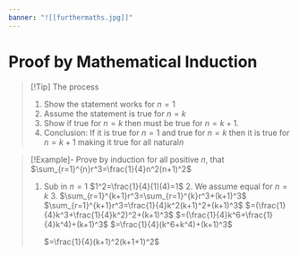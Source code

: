 ```yaml
---
banner: "![[furthermaths.jpg]]"
---
```

# Proof by Mathematical Induction

> [!Tip] The process
> 1. Show the statement works for $n=1$
> 2. Assume the statement is true for $n=k$
> 3. Show if true for $n=k$ then must be true for $n=k+1$.
> 4. Conclusion: If it is true for $n=1$ and true for $n=k$ then it is true for $n=k+1$ making it true for all natural$n$

> [!Example]- Prove by induction for all positive  $n$, that $\sum_{r=1}^{n}r^3=\frac{1}{4}n^2(n+1)^2$
> 1. Sub in $n=1$
>    $1^2=\frac{1}{4}(1)(4)=1$
>    2. We assume equal for $n=k$
>    3. $\sum_{r=1}^{k+1}r^3=\sum_{r=1}^{k}r^3+(k+1)^3$
>       $\sum_{r=1}^{k+1}r^3=\frac{1}{4}k^2(k+1)^2+(k+1)^3$
>       $=(\frac{1}{4}k^3+\frac{1}{4}k^2)^2+(k+1)^3$
>       $=(\frac{1}{4}k^6+\frac{1}{4}k^4)+(k+1)^3$
>        $=\frac{1}{4}(k^6+k^4)+(k+1)^3$
>       
>       
>       $=\frac{1}{4}(k+1)^2(k+1+1)^2$